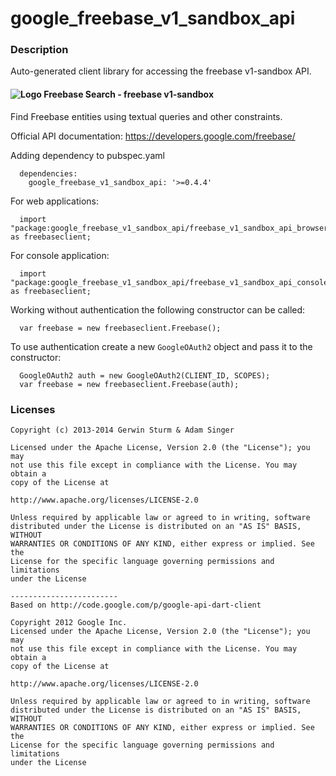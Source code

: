 # google_freebase_v1_sandbox_api

### Description

Auto-generated client library for accessing the freebase v1-sandbox API.

#### ![Logo](http://www.google.com/images/icons/product/freebase-16.png) Freebase Search - freebase v1-sandbox

Find Freebase entities using textual queries and other constraints.

Official API documentation: https://developers.google.com/freebase/

Adding dependency to pubspec.yaml

```
  dependencies:
    google_freebase_v1_sandbox_api: '>=0.4.4'
```

For web applications:

```
  import "package:google_freebase_v1_sandbox_api/freebase_v1_sandbox_api_browser.dart" as freebaseclient;
```

For console application:

```
  import "package:google_freebase_v1_sandbox_api/freebase_v1_sandbox_api_console.dart" as freebaseclient;
```

Working without authentication the following constructor can be called:

```
  var freebase = new freebaseclient.Freebase();
```

To use authentication create a new `GoogleOAuth2` object and pass it to the constructor:


```
  GoogleOAuth2 auth = new GoogleOAuth2(CLIENT_ID, SCOPES);
  var freebase = new freebaseclient.Freebase(auth);
```

### Licenses

```
Copyright (c) 2013-2014 Gerwin Sturm & Adam Singer

Licensed under the Apache License, Version 2.0 (the "License"); you may 
not use this file except in compliance with the License. You may obtain a 
copy of the License at

http://www.apache.org/licenses/LICENSE-2.0

Unless required by applicable law or agreed to in writing, software
distributed under the License is distributed on an "AS IS" BASIS, WITHOUT
WARRANTIES OR CONDITIONS OF ANY KIND, either express or implied. See the
License for the specific language governing permissions and limitations 
under the License

------------------------
Based on http://code.google.com/p/google-api-dart-client

Copyright 2012 Google Inc.
Licensed under the Apache License, Version 2.0 (the "License"); you may 
not use this file except in compliance with the License. You may obtain a
copy of the License at

http://www.apache.org/licenses/LICENSE-2.0

Unless required by applicable law or agreed to in writing, software
distributed under the License is distributed on an "AS IS" BASIS, WITHOUT
WARRANTIES OR CONDITIONS OF ANY KIND, either express or implied. See the
License for the specific language governing permissions and limitations 
under the License

```
